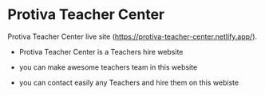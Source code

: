 # Protiva Teacher Center

Protiva Teacher Center live site (https://protiva-teacher-center.netlify.app/).

* Protiva Teacher Center is a Teachers hire website

* you can make awesome teachers team in this website

* you can contact  easily  any Teachers and hire them on this webiste
